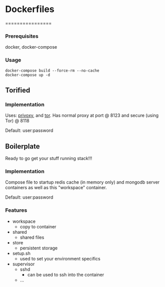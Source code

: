 # Dockerfiles
================
### Prerequisites
docker, docker-compose

### Usage
```
docker-compose build --force-rm --no-cache
docker-compose up -d
```

## Torified

### Implementation

Uses: [privoxy](https://www.privoxy.org/), and [tor](https://www.torproject.org/).  Has normal proxy at port @ 8123 and secure (using Tor) @ 8118

Default: user:password

## Boilerplate

Ready to go get your stuff running stack!!!

### Implementation
Compose file to startup redis cache (in memory only) and mongodb server containers as well as this "workspace" container.

Default: user:password

### Features
- workspace
  - copy to container
- shared
  - shared files
- store
  - persistent storage
- setup.sh
  - used to set your environment specifics
- supervisor
  - sshd
    -  can be used to ssh into the container
  - ...


